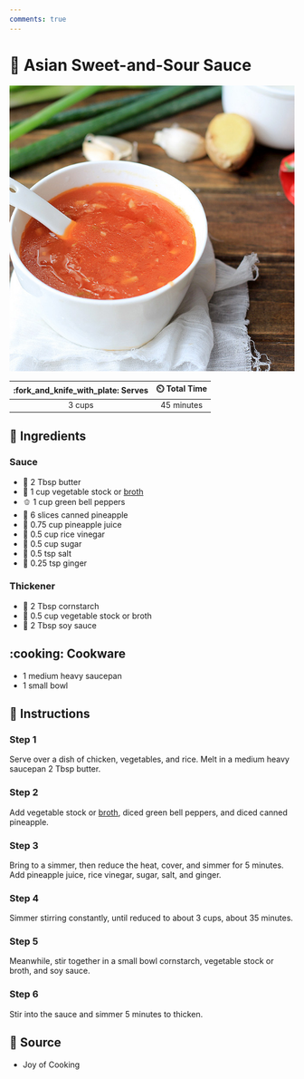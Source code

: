 ```yaml
---
comments: true
---
```

# :takeout_box: Asian Sweet-and-Sour Sauce

![Asian Sweet-and-Sour Sauce](../assets/images/asian-sweet-and-sour-sauce.jpg)

| :fork_and_knife_with_plate: Serves | :timer_clock: Total Time |
|:----------------------------------:|:-----------------------: |
| 3 cups | 45 minutes |

## :salt: Ingredients

### Sauce

- :butter: 2 Tbsp butter
- :stew: 1 cup vegetable stock or [broth][1]
- :bell_pepper: 1 cup green bell peppers
- :pineapple: 6 slices canned pineapple
- :pineapple: 0.75 cup pineapple juice
- :rice: 0.5 cup rice vinegar
- :candy: 0.5 cup sugar
- :salt: 0.5 tsp salt
- :sweet_potato: 0.25 tsp ginger

### Thickener

- :corn: 2 Tbsp cornstarch
- :stew: 0.5 cup vegetable stock or broth
- :takeout_box: 2 Tbsp soy sauce

## :cooking: Cookware

- 1 medium heavy saucepan
- 1 small bowl

## :pencil: Instructions

### Step 1

Serve over a dish of chicken, vegetables, and rice. Melt in a medium heavy saucepan 2 Tbsp butter.

### Step 2

Add vegetable stock or [broth][1], diced green bell peppers, and diced canned pineapple.

### Step 3

Bring to a simmer, then reduce the heat, cover, and simmer for 5 minutes. Add pineapple juice, rice vinegar, sugar,
salt, and ginger.

### Step 4

Simmer stirring constantly, until reduced to about 3 cups, about 35 minutes.

### Step 5

Meanwhile, stir together in a small bowl cornstarch, vegetable stock or broth, and soy sauce.

### Step 6

Stir into the sauce and simmer 5 minutes to thicken.

## :link: Source

- Joy of Cooking

[1]: <../ingredients/vegetable-broth.md>
